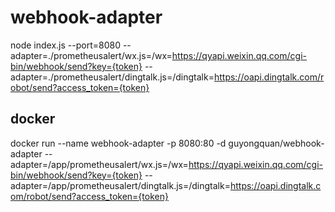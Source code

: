 # webhook-adapter

node index.js --port=8080 --adapter=./prometheusalert/wx.js=/wx=https://qyapi.weixin.qq.com/cgi-bin/webhook/send?key={token} --adapter=./prometheusalert/dingtalk.js=/dingtalk=https://oapi.dingtalk.com/robot/send?access_token={token}

## docker
docker run --name webhook-adapter -p 8080:80 -d guyongquan/webhook-adapter --adapter=/app/prometheusalert/wx.js=/wx=https://qyapi.weixin.qq.com/cgi-bin/webhook/send?key={token} --adapter=/app/prometheusalert/dingtalk.js=/dingtalk=https://oapi.dingtalk.com/robot/send?access_token={token}
